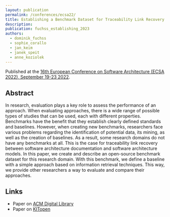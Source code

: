 ```yaml
---
layout: publication
permalink: /conferences/ecsa22/
title: Establishing a Benchmark Dataset for Traceability Link Recovery Between Software Architecture Documentation and Models
description:
publication: fuchss_establishing_2023
authors:
  - dominik_fuchss
  - sophie_corallo
  - jan_keim
  - janek_speit
  - anne_koziolek
---
```


Published at the [16th European Conference on Software Architecture (ECSA 2022), September 19-23 2022](https://conf.researchr.org/home/ecsa-2022).

## Abstract

In research, evaluation plays a key role to assess the performance of an approach. When evaluating approaches, there is a wide range of possible types of studies that can be used, each with different properties. Benchmarks have the benefit that they establish clearly defined standards and baselines. However, when creating new benchmarks, researchers face various problems regarding the identification of potential data, its mining, as well as the creation of baselines. As a result, some research domains do not have any benchmarks at all. This is the case for traceability link recovery between software architecture documentation and software architecture models. In this paper, we create and describe an open-source benchmark dataset for this research domain. With this
benchmark, we define a baseline with a simple approach based on information retrieval techniques. This way, we provide other researchers a way to evaluate and compare their approaches.

## Links

- Paper on [ACM Digital Library](https://dl.acm.org/doi/10.1007/978-3-031-36889-9_30)
- Paper on [KITopen](https://publikationen.bibliothek.kit.edu/1000160708)

